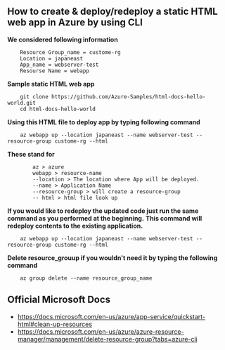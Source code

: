 ## How to create & deploy/redeploy a static HTML web app in Azure by using CLI

**We considered following information**

        Resource Group_name = custome-rg
        Location = japaneast
        App_name = webserver-test
        Resourse Name = webapp 

**Sample static HTML web app**

        git clone https://github.com/Azure-Samples/html-docs-hello-world.git
        cd html-docs-hello-world

**Using this HTML file to deploy app by typing following command**

	    az webapp up --location japaneast --name webserver-test --resource-group custome-rg --html
	
**These stand for**

        	az > azure
            webapp > resource-name
            --location > The location where App will be deployed.
            --name > Application Name
            --resource-group > will create a resource-group
            -- html > html file look up 	

**If you would like to redeploy the updated code just run the same command as you performed at the beginning.**
**This command will redeploy contents to the existing application.**

	    az webapp up --location japaneast --name webserver-test --resource-group custome-rg --html

**Delete resource_grouup if you wouldn't need it by typing the following command**

	    az group delete --name resource_group_name

## Official Microsoft Docs

- https://docs.microsoft.com/en-us/azure/app-service/quickstart-html#clean-up-resources
- https://docs.microsoft.com/en-us/azure/azure-resource-manager/management/delete-resource-group?tabs=azure-cli